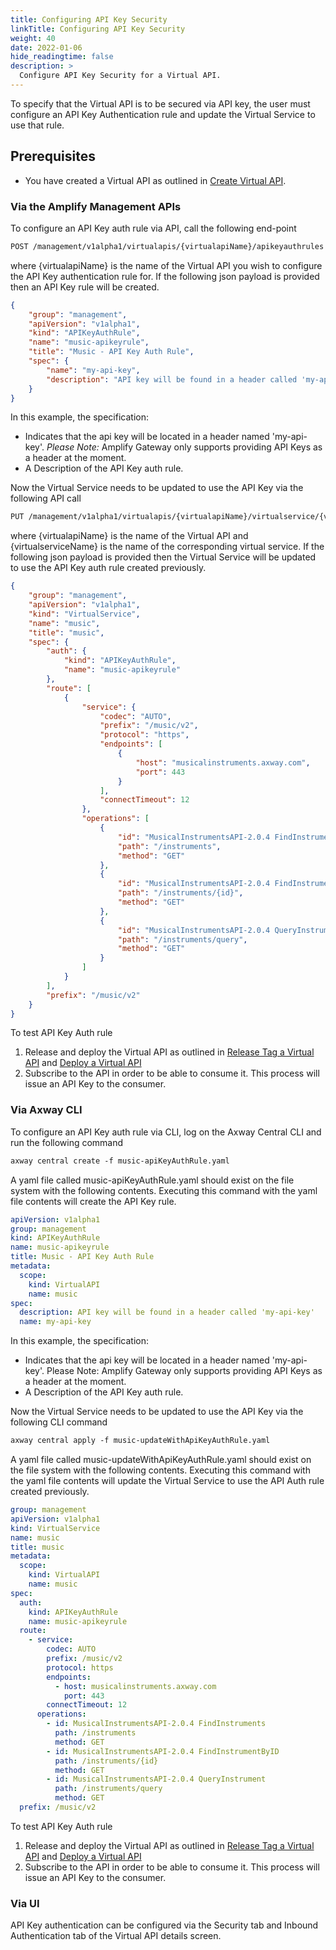 ```yaml
---
title: Configuring API Key Security
linkTitle: Configuring API Key Security
weight: 40
date: 2022-01-06
hide_readingtime: false
description: >
  Configure API Key Security for a Virtual API.
---
```


To specify that the Virtual API is to be secured via API key, the user must configure an API Key Authentication rule and update the Virtual Service to use that rule.

## Prerequisites

* You have created a Virtual API as outlined in [Create Virtual API](/docs/usage/create/index.html).

### Via the Amplify Management APIs

To configure an API Key auth rule via API, call the following end-point

```markdown
POST /management/v1alpha1/virtualapis/{virtualapiName}/apikeyauthrules
```

where {virtualapiName} is the name of the Virtual API you wish to configure the API Key authentication rule for. If the following json payload is provided then an API Key rule will be created.

```json
{
    "group": "management",
    "apiVersion": "v1alpha1",
    "kind": "APIKeyAuthRule",
    "name": "music-apikeyrule",
    "title": "Music - API Key Auth Rule",
    "spec": {
        "name": "my-api-key",
        "description": "API key will be found in a header called 'my-api-key'"
    }
}
```

In this example, the specification:

* Indicates that the api key will be located in a header named 'my-api-key'. *Please Note:* Amplify Gateway only supports providing API Keys as a header at the moment.
* A Description of the API Key auth rule.

Now the Virtual Service needs to be updated to use the API Key via the following API call

```markdown
PUT /management/v1alpha1/virtualapis/{virtualapiName}/virtualservice/{virtualserviceName}
```

where {virtualapiName} is the name of the Virtual API and {virtualserviceName} is the name of the corresponding virtual service. If the following json payload is provided then the Virtual Service will be updated to use the API Key auth rule created previously.

```json
{
    "group": "management",
    "apiVersion": "v1alpha1",
    "kind": "VirtualService",
    "name": "music",
    "title": "music",
    "spec": {
        "auth": {
            "kind": "APIKeyAuthRule",
            "name": "music-apikeyrule"
        },
        "route": [
            {
                "service": {
                    "codec": "AUTO",
                    "prefix": "/music/v2",
                    "protocol": "https",
                    "endpoints": [
                        {
                            "host": "musicalinstruments.axway.com",
                            "port": 443
                        }
                    ],
                    "connectTimeout": 12
                },
                "operations": [
                    {
                        "id": "MusicalInstrumentsAPI-2.0.4 FindInstruments",
                        "path": "/instruments",
                        "method": "GET"
                    },
                    {
                        "id": "MusicalInstrumentsAPI-2.0.4 FindInstrumentByID",
                        "path": "/instruments/{id}",
                        "method": "GET"
                    },
                    {
                        "id": "MusicalInstrumentsAPI-2.0.4 QueryInstrument",
                        "path": "/instruments/query",
                        "method": "GET"
                    }
                ]
            }
        ],
        "prefix": "/music/v2"
    }
}
```

To test API Key Auth rule

1. Release and deploy the Virtual API as outlined in [Release Tag a Virtual API](/docs/usage/ReleaseTag/index.html) and [Deploy a Virtual API](/docs/usage/Deploy/index.html)
2. Subscribe to the API in order to be able to consume it. This process will issue an API Key to the consumer.

### Via Axway CLI

To configure an API Key auth rule via CLI, log on the Axway Central CLI and run the following command

```markdown
axway central create -f music-apiKeyAuthRule.yaml
```

A yaml file called music-apiKeyAuthRule.yaml should exist on the file system with the following contents. Executing this command with the yaml file contents will create the API Key rule.

```yaml
apiVersion: v1alpha1
group: management
kind: APIKeyAuthRule
name: music-apikeyrule
title: Music - API Key Auth Rule
metadata:
  scope:
    kind: VirtualAPI
    name: music
spec:
  description: API key will be found in a header called 'my-api-key'
  name: my-api-key
```

In this example, the specification:

* Indicates that the api key will be located in a header named 'my-api-key'. Please Note: Amplify Gateway only supports providing API Keys as a header at the moment.
* A Description of the API Key auth rule.

Now the Virtual Service needs to be updated to use the API Key via the following CLI command

```markdown
axway central apply -f music-updateWithApiKeyAuthRule.yaml
```

A yaml file called music-updateWithApiKeyAuthRule.yaml should exist on the file system with the following contents. Executing this command with the yaml file contents will update the Virtual Service to use the API Auth rule created previously.

```yaml
group: management
apiVersion: v1alpha1
kind: VirtualService
name: music
title: music
metadata:
  scope:
    kind: VirtualAPI
    name: music
spec:
  auth:
    kind: APIKeyAuthRule
    name: music-apikeyrule
  route:
    - service:
        codec: AUTO
        prefix: /music/v2
        protocol: https
        endpoints:
          - host: musicalinstruments.axway.com
            port: 443
        connectTimeout: 12
      operations:
        - id: MusicalInstrumentsAPI-2.0.4 FindInstruments
          path: /instruments
          method: GET
        - id: MusicalInstrumentsAPI-2.0.4 FindInstrumentByID
          path: /instruments/{id}
          method: GET
        - id: MusicalInstrumentsAPI-2.0.4 QueryInstrument
          path: /instruments/query
          method: GET
  prefix: /music/v2
```

To test API Key Auth rule

1. Release and deploy the Virtual API as outlined in [Release Tag a Virtual API](/docs/usage/ReleaseTag/index.html) and [Deploy a Virtual API](/docs/usage/Deploy/index.html)
2. Subscribe to the API in order to be able to consume it. This process will issue an API Key to the consumer.

### Via UI

API Key authentication can be configured via the Security tab and Inbound Authentication tab of the Virtual API details screen.
